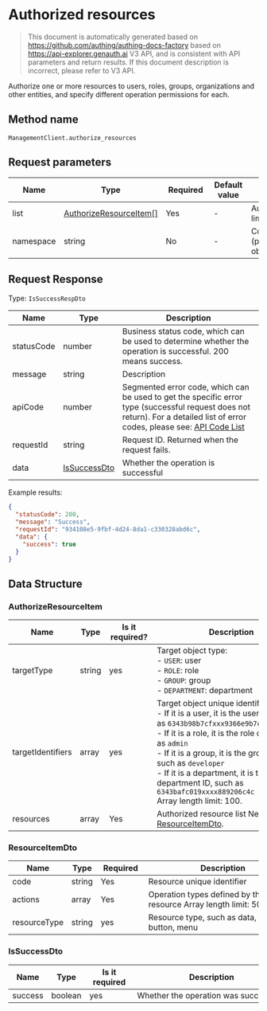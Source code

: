 # Authorized resources

<!--
Warning ⚠️:
Do not modify this document directly,
https://github.com/Authing/authing-docs-factory
Use this project to generate
-->

<LastUpdated />

> This document is automatically generated based on https://github.com/authing/authing-docs-factory based on https://api-explorer.genauth.ai V3 API, and is consistent with API parameters and return results. If this document description is incorrect, please refer to V3 API.

Authorize one or more resources to users, roles, groups, organizations and other entities, and specify different operation permissions for each.

## Method name

`ManagementClient.authorize_resources`

## Request parameters

| Name      | Type                                                         | <div style="width:80px">Required</div> | <div style="width:60px">Default value</div> | <div style="width:300px">Description</div>                                                           | <div style="width:200px">Sample value</div> |
| --------- | ------------------------------------------------------------ | -------------------------------------- | ------------------------------------------- | ---------------------------------------------------------------------------------------------------- | ------------------------------------------- |
| list      | <a href="#AuthorizeResourceItem">AuthorizeResourceItem[]</a> | Yes                                    | -                                           | Authorization resource list Array length limit: 10.                                                  |                                             |
| namespace | string                                                       | No                                     | -                                           | Code of the permission group (permission space). Do not pass to obtain the default permission group. | `default`                                   |

## Request Response

Type: `IsSuccessRespDto`

| Name       | Type                                     | Description                                                                                                                                                                                                                                                                                                                                         |
| ---------- | ---------------------------------------- | --------------------------------------------------------------------------------------------------------------------------------------------------------------------------------------------------------------------------------------------------------------------------------------------------------------------------------------------------- |
| statusCode | number                                   | Business status code, which can be used to determine whether the operation is successful. 200 means success.                                                                                                                                                                                                                                        |
| message    | string                                   | Description                                                                                                                                                                                                                                                                                                                                         |
| apiCode    | number                                   | Segmented error code, which can be used to get the specific error type (successful request does not return). For a detailed list of error codes, please see: [API Code List](https://api-explorer.genauth.ai/?tag=group/%E5%BC%80%E5%8F%91%E5%87%86%E5%A4%87#tag/%E5%BC%80%E5%8F%91%E5%87%86%E5%A4%87/%E9%94%99%E8%AF%AF%E5%A4%84%E7%90%86/apiCode) |
| requestId  | string                                   | Request ID. Returned when the request fails.                                                                                                                                                                                                                                                                                                        |
| data       | <a href="#IsSuccessDto">IsSuccessDto</a> | Whether the operation is successful                                                                                                                                                                                                                                                                                                                 |

Example results:

```json
{
  "statusCode": 200,
  "message": "Success",
  "requestId": "934108e5-9fbf-4d24-8da1-c330328abd6c",
  "data": {
    "success": true
  }
}
```

## Data Structure

### <a id="AuthorizeResourceItem"></a> AuthorizeResourceItem

| Name              | Type   | <div style="width:80px">Is it required?</div> | <div style="width:300px">Description</div>                                                                                                                                                                                                                                                                                                                     | <div style="width:200px">Sample value</div> |
| ----------------- | ------ | --------------------------------------------- | -------------------------------------------------------------------------------------------------------------------------------------------------------------------------------------------------------------------------------------------------------------------------------------------------------------------------------------------------------------- | ------------------------------------------- |
| targetType        | string | yes                                           | Target object type:<br>- `USER`: user<br>- `ROLE`: role<br>- `GROUP`: group<br>- `DEPARTMENT`: department<br>                                                                                                                                                                                                                                                  | USER                                        |
| targetIdentifiers | array  | yes                                           | Target object unique identifier:<br>- If it is a user, it is the user's ID, such as `6343b98b7cfxxx9366e9b7c`<br>- If it is a role, it is the role code, such as `admin`<br>- If it is a group, it is the group code, such as `developer`<br>- If it is a department, it is the department ID, such as `6343bafc019xxxx889206c4c`<br> Array length limit: 100. | `["userId1","userId2"]`                     |
| resources         | array  | Yes                                           | Authorized resource list Nested type: <a href="#ResourceItemDto">ResourceItemDto</a>.                                                                                                                                                                                                                                                                          |                                             |

### <a id="ResourceItemDto"></a> ResourceItemDto

| Name         | Type   | <div style="width:80px">Required</div> | <div style="width:300px">Description</div>                      | <div style="width:200px">Sample value</div> |
| ------------ | ------ | -------------------------------------- | --------------------------------------------------------------- | ------------------------------------------- |
| code         | string | Yes                                    | Resource unique identifier                                      | `ecs`                                       |
| actions      | array  | Yes                                    | Operation types defined by the resource Array length limit: 50. | `["ecs:Stop","ecs:Start"]`                  |
| resourceType | string | yes                                    | Resource type, such as data, API, button, menu                  | DATA                                        |

### <a id="IsSuccessDto"></a> IsSuccessDto

| Name    | Type    | <div style="width:80px">Is it required</div> | <div style="width:300px">Description</div> | <div style="width:200px">Sample value</div> |
| ------- | ------- | -------------------------------------------- | ------------------------------------------ | ------------------------------------------- |
| success | boolean | yes                                          | Whether the operation was successful       | `true`                                      |
